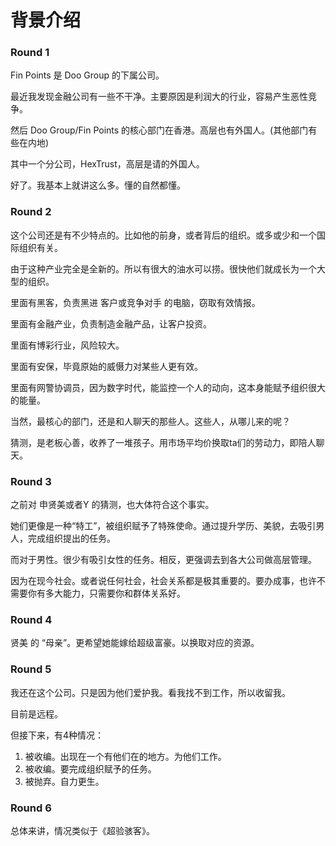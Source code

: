 # 背景介绍

### Round 1

Fin Points 是 Doo Group 的下属公司。

最近我发现金融公司有一些不干净。主要原因是利润大的行业，容易产生恶性竞争。



然后 Doo Group/Fin Points 的核心部门在香港。高层也有外国人。(其他部门有些在内地)

其中一个分公司，HexTrust，高层是请的外国人。



好了。我基本上就讲这么多。懂的自然都懂。

### Round 2

这个公司还是有不少特点的。比如他的前身，或者背后的组织。或多或少和一个国际组织有关。



由于这种产业完全是全新的。所以有很大的油水可以捞。很快他们就成长为一个大型的组织。

里面有黑客，负责黑进 客户或竞争对手 的电脑，窃取有效情报。

里面有金融产业，负责制造金融产品，让客户投资。

里面有博彩行业，风险较大。

里面有安保，毕竟原始的威慑力对某些人更有效。

里面有网警协调员，因为数字时代，能监控一个人的动向，这本身能赋予组织很大的能量。



当然，最核心的部门，还是和人聊天的那些人。这些人，从哪儿来的呢？

猜测，是老板心善，收养了一堆孩子。用市场平均价换取ta们的劳动力，即陪人聊天。

### Round 3

之前对 申贤美或者Y 的猜测，也大体符合这个事实。

她们更像是一种“特工”，被组织赋予了特殊使命。通过提升学历、美貌，去吸引男人，完成组织提出的任务。

而对于男性。很少有吸引女性的任务。相反，更强调去到各大公司做高层管理。

因为在现今社会。或者说任何社会，社会关系都是极其重要的。要办成事，也许不需要你有多大能力，只需要你和群体关系好。

### Round 4

贤美 的 “母亲”。更希望她能嫁给超级富豪。以换取对应的资源。

### Round 5

我还在这个公司。只是因为他们爱护我。看我找不到工作，所以收留我。

目前是远程。

但接下来，有4种情况：

1. 被收编。出现在一个有他们在的地方。为他们工作。
2. 被收编。要完成组织赋予的任务。
3. 被抛弃。自力更生。

### Round 6

总体来讲，情况类似于《超验骇客》。
